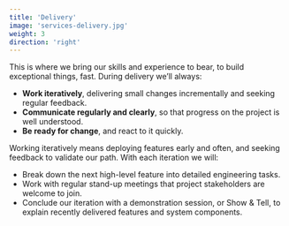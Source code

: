 ```yaml
---
title: 'Delivery'
image: 'services-delivery.jpg'
weight: 3
direction: 'right'
---
```


This is where we bring our skills and experience to bear, to build exceptional things, fast. During delivery we’ll always:

- **Work iteratively**, delivering small changes incrementally and seeking regular feedback.
- **Communicate regularly and clearly**, so that progress on the project is well understood.
- **Be ready for change**, and react to it quickly.

Working iteratively means deploying features early and often, and seeking feedback to validate our path. With each iteration we will:

- Break down the next high-level feature into detailed engineering tasks.
- Work with regular stand-up meetings that project stakeholders are welcome to join.
- Conclude our iteration with a demonstration session, or Show & Tell, to explain recently delivered features and system components.
